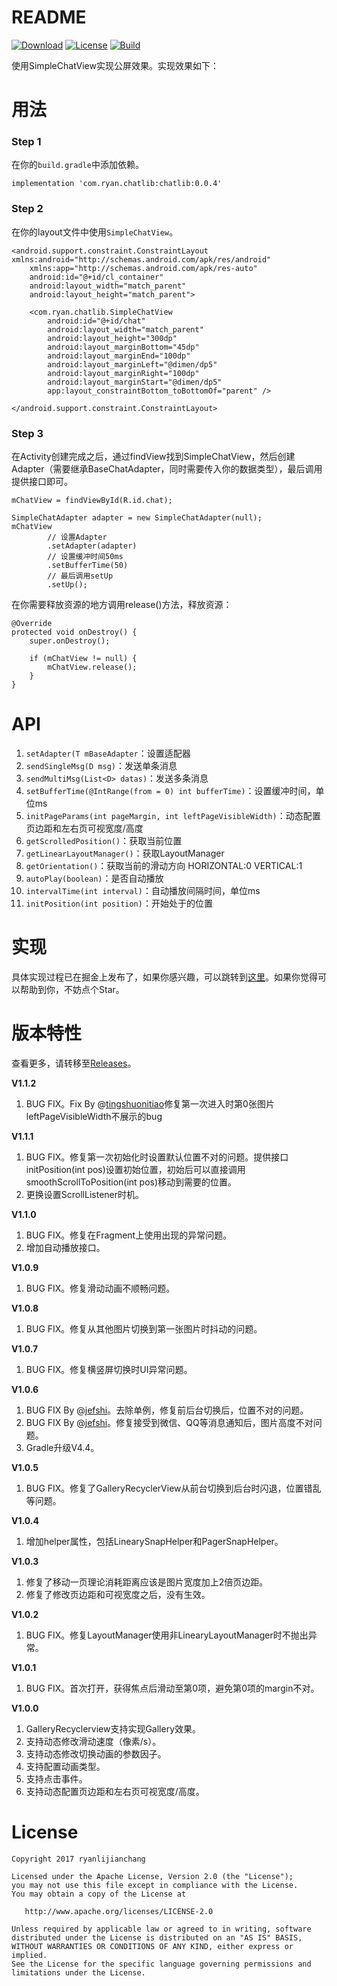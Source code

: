 # README #

[![Download](https://img.shields.io/badge/Download-V0.0.4-blue.svg)](https://bintray.com/ryanlijianchang/maven/SimpleChatView)
[![License](https://img.shields.io/badge/license-Apache2.0-green.svg)](
https://github.com/ryanlijianchang/SimpleChatView)
[![Build](https://img.shields.io/circleci/project/github/RedSparr0w/node-csgo-parser.svg)](
https://github.com/ryanlijianchang/SimpleChatView)

使用SimpleChatView实现公屏效果。实现效果如下：


# 用法 #

### Step 1 ###

在你的`build.gradle`中添加依赖。

    implementation 'com.ryan.chatlib:chatlib:0.0.4'

### Step 2 ###

在你的layout文件中使用`SimpleChatView`。

	<android.support.constraint.ConstraintLayout xmlns:android="http://schemas.android.com/apk/res/android"
	    xmlns:app="http://schemas.android.com/apk/res-auto"
	    android:id="@+id/cl_container"
	    android:layout_width="match_parent"
	    android:layout_height="match_parent">
	
	    <com.ryan.chatlib.SimpleChatView
	        android:id="@+id/chat"
	        android:layout_width="match_parent"
	        android:layout_height="300dp"
	        android:layout_marginBottom="45dp"
	        android:layout_marginEnd="100dp"
	        android:layout_marginLeft="@dimen/dp5"
	        android:layout_marginRight="100dp"
	        android:layout_marginStart="@dimen/dp5"
	        app:layout_constraintBottom_toBottomOf="parent" />
	
	</android.support.constraint.ConstraintLayout>

### Step 3 ###

在Activity创建完成之后，通过findView找到SimpleChatView，然后创建Adapter（需要继承BaseChatAdapter，同时需要传入你的数据类型），最后调用提供接口即可。

    mChatView = findViewById(R.id.chat);

    SimpleChatAdapter adapter = new SimpleChatAdapter(null);
    mChatView
            // 设置Adapter
            .setAdapter(adapter)
            // 设置缓冲时间50ms
            .setBufferTime(50)
            // 最后调用setUp
            .setUp();

在你需要释放资源的地方调用release()方法，释放资源：


    @Override
    protected void onDestroy() {
        super.onDestroy();

        if (mChatView != null) {
            mChatView.release();
        }
    }

# API #

1. `setAdapter(T mBaseAdapter`：设置适配器
2. `sendSingleMsg(D msg)`：发送单条消息
3. `sendMultiMsg(List<D> datas)`：发送多条消息
4. `setBufferTime(@IntRange(from = 0) int bufferTime)`：设置缓冲时间，单位ms
5. `initPageParams(int pageMargin, int leftPageVisibleWidth)`：动态配置页边距和左右页可视宽度/高度
6. `getScrolledPosition()`：获取当前位置
7. `getLinearLayoutManager()`：获取LayoutManager
8. `getOrientation()`：获取当前的滑动方向 HORIZONTAL:0 VERTICAL:1
9. `autoPlay(boolean)`：是否自动播放
10. `intervalTime(int interval)`：自动播放间隔时间，单位ms
11. `initPosition(int position)`：开始处于的位置

# 实现 #

具体实现过程已在掘金上发布了，如果你感兴趣，可以跳转到[这里](https://juejin.im/post/5a30fe5a6fb9a045132ab1bf)。如果你觉得可以帮助到你，不妨点个Star。

# 版本特性 #

查看更多，请转移至[Releases](https://github.com/ryanlijianchang/Recyclerview-Gallery/releases)。

**V1.1.2**
1. BUG FIX。Fix By @[tingshuonitiao](https://github.com/tingshuonitiao)修复第一次进入时第0张图片leftPageVisibleWidth不展示的bug

**V1.1.1**

1. BUG FIX。修复第一次初始化时设置默认位置不对的问题。提供接口initPosition(int pos)设置初始位置，初始后可以直接调用smoothScrollToPosition(int pos)移动到需要的位置。
2. 更换设置ScrollListener时机。

**V1.1.0**

1. BUG FIX。修复在Fragment上使用出现的异常问题。
2. 增加自动播放接口。

**V1.0.9**

1. BUG FIX。修复滑动动画不顺畅问题。

**V1.0.8**

1. BUG FIX。修复从其他图片切换到第一张图片时抖动的问题。

**V1.0.7**

1. BUG FIX。修复横竖屏切换时UI异常问题。

**V1.0.6**

1. BUG FIX By @[jefshi](https://github.com/jefshi)。去除单例，修复前后台切换后，位置不对的问题。
2. BUG FIX By @[jefshi](https://github.com/jefshi)。修复接受到微信、QQ等消息通知后，图片高度不对问题。
3. Gradle升级V4.4。

**V1.0.5**

1. BUG FIX。修复了GalleryRecyclerView从前台切换到后台时闪退，位置错乱等问题。

**V1.0.4**

1. 增加helper属性，包括LinearySnapHelper和PagerSnapHelper。

**V1.0.3**

1. 修复了移动一页理论消耗距离应该是图片宽度加上2倍页边距。
2. 修复了修改页边距和可视宽度之后，没有生效。

**V1.0.2**

1. BUG FIX。修复LayoutManager使用非LinearyLayoutManager时不抛出异常。 

**V1.0.1**

1. BUG FIX。首次打开，获得焦点后滑动至第0项，避免第0项的margin不对。

**V1.0.0**

1. GalleryRecyclerview支持实现Gallery效果。
2. 支持动态修改滑动速度（像素/s）。
3. 支持动态修改切换动画的参数因子。
4. 支持配置动画类型。
5. 支持点击事件。
6. 支持动态配置页边距和左右页可视宽度/高度。



# License #

    
    Copyright 2017 ryanlijianchang
    
    Licensed under the Apache License, Version 2.0 (the "License");
    you may not use this file except in compliance with the License.
    You may obtain a copy of the License at
    
       http://www.apache.org/licenses/LICENSE-2.0
    
    Unless required by applicable law or agreed to in writing, software
    distributed under the License is distributed on an "AS IS" BASIS,
    WITHOUT WARRANTIES OR CONDITIONS OF ANY KIND, either express or implied.
    See the License for the specific language governing permissions and
    limitations under the License.